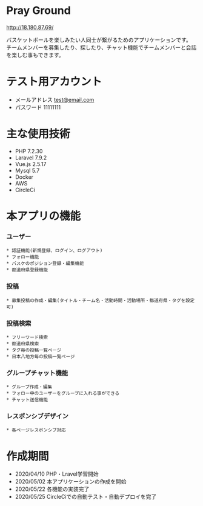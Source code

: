 # Pray Ground
http://18.180.87.69/

バスケットボールを楽しみたい人同士が繋がるためのアプリケーションです。
チームメンバーを募集したり、探したり、チャット機能でチームメンバーと会話を楽しむ事もできます。

# テスト用アカウント
* メールアドレス
  test@email.com
* パスワード
  11111111

# 主な使用技術
* PHP 7.2.30
* Laravel 7.9.2
* Vue.js 2.5.17
* Mysql 5.7
* Docker
* AWS
* CircleCi

# 本アプリの機能
  ### ユーザー
    * 認証機能(新規登録、ログイン、ログアウト)
    * フォロー機能
    * バスケのポジション登録・編集機能  
    * 都道府県登録機能
  ### 投稿
    * 募集投稿の作成・編集(タイトル・チーム名・活動時間・活動場所・都道府県・タグを設定可)
  ### 投稿検索
    * フリーワード検索
    * 都道府県検索
    * タグ毎の投稿一覧ページ
    * 日本八地方毎の投稿一覧ページ
  ### グループチャット機能
    * グループ作成・編集
    * フォロー中のユーザーをグループに入れる事ができる
    * チャット送信機能
  ### レスポンシブデザイン
    * 各ページレスポンシブ対応


# 作成期間
* 2020/04/10 PHP・Lravel学習開始
* 2020/05/02 本アプリケーションの作成を開始
* 2020/05/22 各機能の実装完了
* 2020/05/25 CircleCiでの自動テスト・自動デプロイを完了